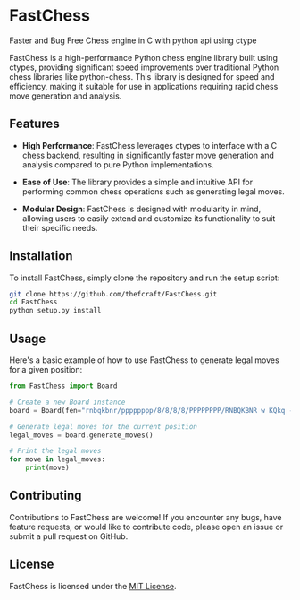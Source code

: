 # FastChess
Faster and Bug Free Chess engine in C with python api using ctype

FastChess is a high-performance Python chess engine library built using ctypes, providing significant speed improvements over traditional Python chess libraries like python-chess. This library is designed for speed and efficiency, making it suitable for use in applications requiring rapid chess move generation and analysis.

## Features

- **High Performance**: FastChess leverages ctypes to interface with a C chess backend, resulting in significantly faster move generation and analysis compared to pure Python implementations.
  
- **Ease of Use**: The library provides a simple and intuitive API for performing common chess operations such as generating legal moves.

- **Modular Design**: FastChess is designed with modularity in mind, allowing users to easily extend and customize its functionality to suit their specific needs.

## Installation

To install FastChess, simply clone the repository and run the setup script:

```bash
git clone https://github.com/thefcraft/FastChess.git
cd FastChess
python setup.py install
```

## Usage

Here's a basic example of how to use FastChess to generate legal moves for a given position:

```python
from FastChess import Board

# Create a new Board instance
board = Board(fen="rnbqkbnr/pppppppp/8/8/8/8/PPPPPPPP/RNBQKBNR w KQkq - 0 1")

# Generate legal moves for the current position
legal_moves = board.generate_moves()

# Print the legal moves
for move in legal_moves:
    print(move)
```

## Contributing

Contributions to FastChess are welcome! If you encounter any bugs, have feature requests, or would like to contribute code, please open an issue or submit a pull request on GitHub.

## License

FastChess is licensed under the [MIT License](https://github.com/git/git-scm.com/blob/main/MIT-LICENSE.txt).
